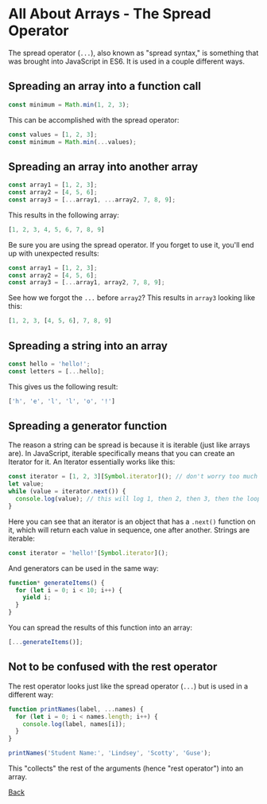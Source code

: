 # All About Arrays - The Spread Operator

The spread operator (`...`), also known as "spread syntax," is something that was brought into JavaScript in ES6. It is used in a couple different ways.

## Spreading an array into a function call

```javascript
const minimum = Math.min(1, 2, 3);
```

This can be accomplished with the spread operator:

```javascript
const values = [1, 2, 3];
const minimum = Math.min(...values);
```

## Spreading an array into another array

```javascript
const array1 = [1, 2, 3];
const array2 = [4, 5, 6];
const array3 = [...array1, ...array2, 7, 8, 9];
```

This results in the following array:

```javascript
[1, 2, 3, 4, 5, 6, 7, 8, 9]
```

Be sure you are using the spread operator. If you forget to use it, you'll end up with unexpected results:

```javascript
const array1 = [1, 2, 3];
const array2 = [4, 5, 6];
const array3 = [...array1, array2, 7, 8, 9];
```

See how we forgot the `...` before `array2`? This results in `array3` looking like this:

```javascript
[1, 2, 3, [4, 5, 6], 7, 8, 9]
```

## Spreading a string into an array

```javascript
const hello = 'hello!';
const letters = [...hello];
```

This gives us the following result:

```javascript
['h', 'e', 'l', 'l', 'o', '!']
```

## Spreading a generator function

The reason a string can be spread is because it is iterable (just like arrays are). In JavaScript, iterable specifically means that you can create an Iterator for it. An Iterator essentially works like this:

```javascript
const iterator = [1, 2, 3][Symbol.iterator](); // don't worry too much about this
let value;
while (value = iterator.next()) {
  console.log(value); // this will log 1, then 2, then 3, then the loop will end
}
```

Here you can see that an iterator is an object that has a `.next()` function on it, which will return each value in sequence, one after another. Strings are iterable:

```javascript
const iterator = 'hello!'[Symbol.iterator]();
```

And generators can be used in the same way:

```javascript
function* generateItems() {
  for (let i = 0; i < 10; i++) {
    yield i;
  }
}
```

You can spread the results of this function into an array:

```javascript
[...generateItems()];
```

## Not to be confused with the rest operator

The rest operator looks just like the spread operator (`...`) but is used in a different way:

```javascript
function printNames(label, ...names) {
  for (let i = 0; i < names.length; i++) {
    console.log(label, names[i]);
  }
}

printNames('Student Name:', 'Lindsey', 'Scotty', 'Guse');
```

This "collects" the rest of the arguments (hence "rest operator") into an array.

[Back](./001-introduction.md)
